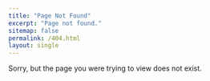 ```yaml
---
title: "Page Not Found"
excerpt: "Page not found."
sitemap: false
permalink: /404.html
layout: single
---
```


Sorry, but the page you were trying to view does not exist.

